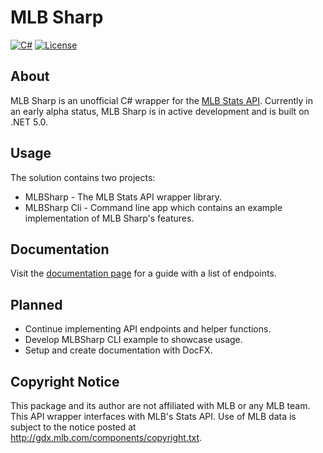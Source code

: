 # MLB Sharp
[![C#](https://img.shields.io/badge/Language-CSharp-darkgreen.svg)](https://en.wikipedia.org/wiki/C_Sharp_(programming_language)) [![License](https://img.shields.io/badge/License-MIT-red.svg)](https://opensource.org/licenses/MIT)

## About

MLB Sharp is an unofficial C# wrapper for the [MLB Stats API](http://statsapi.mlb.com/). Currently in an early alpha status, MLB Sharp is in active development and is built on .NET 5.0.

## Usage

The solution contains two projects: 

* MLBSharp - The MLB Stats API wrapper library.
* MLBSharp Cli - Command line app which contains an example implementation of MLB Sharp's features.

## Documentation

Visit the [documentation page](https://github.com/markjamesm/MLB-Sharp/blob/master/Documentation.md) for a guide with a list of endpoints.

## Planned

* Continue implementing API endpoints and helper functions. 
* Develop MLBSharp CLI example to showcase usage.
* Setup and create documentation with DocFX.

## Copyright Notice 

This package and its author are not affiliated with MLB or any MLB team. This API wrapper interfaces with MLB's Stats API. Use of MLB data is subject to the notice posted at http://gdx.mlb.com/components/copyright.txt.
